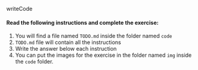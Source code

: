 writeCode

#### Read the following instructions and complete the exercise:

1. You will find a file named `TODO.md` inside the folder named `code`
2. `TODO.md` file will contain all the instructions
3. Write the answer below each instruction
4. You can put the images for the exercise in the folder named `img` inside the `code` folder.
